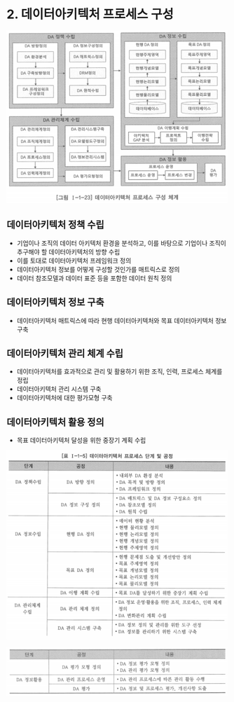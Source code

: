 # 2. 데이터아키텍처 프로세스 구성

![daProcessComponent](daProcessComponent.png)

## 데이터아키텍처 정책 수립

- 기업이나 조직의 데이터 아키텍처 환경을 분석하고, 이를 바탕으로 기업이나 조직이 추구해야 할 데이터아키텍처의 방향 수립
- 이를 토대로 데이터아키텍처 프레임워크 정의
- 데이터아키텍처 정보를 어떻게 구성할 것인가를 매트릭스로 정의
- 데이터 참조모델과 데이터 표준 등을 포함한 데이터 원칙 정의

## 데이터아키텍처 정보 구축

- 데이터아키텍처 매트릭스에 따라 현행 데이터아키텍처와 목표 데이터아키텍처 정보 구축

## 데이터아키텍처 관리 체계 수립

- 데이터아키텍처를 효과적으로 관리 및 활용하기 위한 조직, 인력, 프로세스 체계를 정립
- 데이터아키텍처 관리 시스템 구축
- 데이터아키텍처에 대한 평가모형 구축

## 데이터아키텍처 활용 정의

- 목표 데이터아키텍처 달성을 위한 중장기 계획 수립

![daProcessLayer_1](daProcessLayer_1.png)

![daProcessLayer_2](daProcessLayer_2.png)